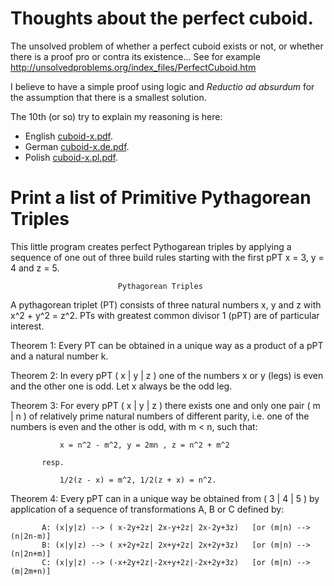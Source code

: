 # Thoughts about the perfect cuboid.

The unsolved problem of whether a perfect cuboid exists or not,
or whether there is a proof pro or contra its existence...
See for example http://unsolvedproblems.org/index_files/PerfectCuboid.htm

I believe to have a simple proof using logic and *Reductio ad absurdum*
for the assumption that there is a smallest solution.

The 10th (or so) try to explain my reasoning is here:

+ English [cuboid-x.pdf](cuboid-x.pdf).
+ German [cuboid-x.de.pdf](cuboid-x.de.pdf).
+ Polish [cuboid-x.pl.pdf](cuboid-x.pl.pdf).

# Print a list of Primitive Pythagorean Triples

This little program creates perfect Pythogarean triples by applying
a sequence of one out of three build rules starting with the first
pPT x = 3, y = 4 and z = 5.

                            Pythagorean Triples

A pythagorean triplet (PT) consists of three natural numbers x, y and z
with x^2 + y^2 = z^2. PTs with greatest common divisor 1 (pPT) are of
particular interest.

Theorem 1: Every PT can be obtained in a unique way as a product of a
           pPT and a natural number k.

Theorem 2: In every pPT ( x | y | z ) one of the numbers x or y (legs)
           is even and the other one is odd. Let x always be the odd leg.

Theorem 3: For every pPT ( x | y | z ) there exists one and only one pair
           ( m | n ) of relatively prime natural numbers of different
           parity, i.e. one of the numbers is even and the other is odd,
           with m < n, such that:

               x = n^2 - m^2, y = 2mn , z = n^2 + m^2

           resp.

               1/2(z - x) = m^2, 1/2(z + x) = n^2.

Theorem 4: Every pPT can in a unique way be obtained from ( 3 | 4 | 5 )
           by application of a sequence of transformations A, B or C
           defined by:

           A: (x|y|z) --> ( x-2y+2z| 2x-y+2z| 2x-2y+3z)   [or (m|n) --> (n|2n-m)]
           B: (x|y|z) --> ( x+2y+2z| 2x+y+2z| 2x+2y+3z)   [or (m|n) --> (n|2n+m)]
           C: (x|y|z) --> (-x+2y+2z|-2x+y+2z|-2x+2y+3z)   [or (m|n) --> (m|2m+n)]
